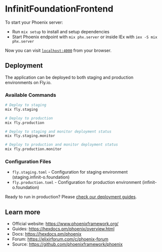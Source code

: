 # InfinitFoundationFrontend

To start your Phoenix server:

  * Run `mix setup` to install and setup dependencies
  * Start Phoenix endpoint with `mix phx.server` or inside IEx with `iex -S mix phx.server`

Now you can visit [`localhost:4000`](http://localhost:4000) from your browser.

## Deployment

The application can be deployed to both staging and production environments on Fly.io.

### Available Commands

```bash
# Deploy to staging
mix fly.staging

# Deploy to production
mix fly.production

# Deploy to staging and monitor deployment status
mix fly.staging.monitor

# Deploy to production and monitor deployment status
mix fly.production.monitor
```

### Configuration Files

- `fly.staging.toml` - Configuration for staging environment (staging.infinit-o.foundation)
- `fly.production.toml` - Configuration for production environment (infinit-o.foundation)

Ready to run in production? Please [check our deployment guides](https://hexdocs.pm/phoenix/deployment.html).

## Learn more

  * Official website: https://www.phoenixframework.org/
  * Guides: https://hexdocs.pm/phoenix/overview.html
  * Docs: https://hexdocs.pm/phoenix
  * Forum: https://elixirforum.com/c/phoenix-forum
  * Source: https://github.com/phoenixframework/phoenix
